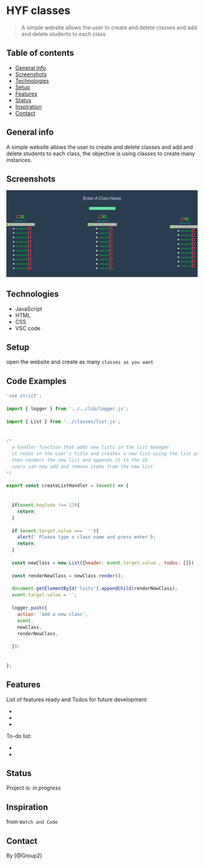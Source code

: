 # HYF classes 


> A simple website allows the user to create and delete classes and add and delete students to each class

## Table of contents
* [General info](#general-info)
* [Screenshots](#screenshots)
* [Technologies](#technologies)
* [Setup](#setup)
* [Features](#features)
* [Status](#status)
* [Inspiration](#inspiration)
* [Contact](#contact)

## General info
A simple website allows the user to create and delete classes and add and delete students to each class, the objective is using classes to create many instances.

## Screenshots
![Example screenshot](public/assests/screenShot.png)

## Technologies
* JavaScript
* HTML
* CSS
* VSC code


## Setup
open the website and create as many `classes as you want`

## Code Examples

```js
'use strict';

import { logger } from '../../lib/logger.js';

import { List } from '../classes/list.js';


/*
  a handler function that adds new lists in the list manager
  it reads in the user's title and creates a new list using the list prototype
  then renders the new list and appends it to the UI.
  users can now add and remove items from the new list
*/

export const createListHandler = (event) => {
  

  if(event.keyCode !== 13){
    return;
  }

  if (event.target.value ===  ''){
    alert(' Please type a class name and press enter');
    return;
  }

  const newClass = new List({header: event.target.value , todos: []}) ;

  const renderNewClass = newClass.render();

  document.getElementById('lists').appendChild(renderNewClass);
  event.target.value = '';

  logger.push({
    action: 'add a new class',
    event,
    newClass,
    renderNewClass,

  });
  

};
```


## Features
List of features ready and Todos for future development

* 
* 
* 

To-do list:

* 
* 

## Status
Project is: _in progress_

## Inspiration

from `Watch and Code`

## Contact
By [@Group2] 
